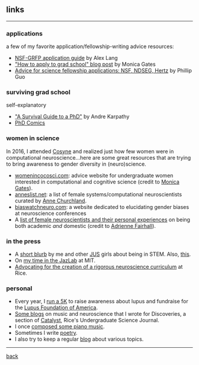 ## links
***
### applications
a few of my favorite application/fellowship-writing advice resources:
* [NSF-GRFP application guide](http://www.alexhunterlang.com/nsf-fellowship) by Alex Lang
* ["How to apply to grad school" blog post](https://monicagatesblog.wordpress.com/2016/03/14/the-phd-application-post/) by Monica Gates 
* [Advice for science fellowship applications: NSF, NDSEG, Hertz](http://www.pgbovine.net/fellowship-tips.htm) by Phillip Guo

### surviving grad school
self-explanatory
* ["A Survival Guide to a PhD"](https://karpathy.github.io/2016/09/07/phd/) by Andre Karpathy
* [PhD Comics](http://phdcomics.com/)

### women in science
In 2016, I attended [Cosyne](cosyne.org) and realized just how few women were in computational neuroscience...here are some great resources that are trying to bring awareness to gender diversity in (neuro)science.
* [womenincocosci.com](http://womenincocosci.com/): advice website for undergraduate women interested in computational and cognitive science (credit to [Monica Gates](http://monicagates.org/)).
* [anneslist.net](https://anneslist.net/): a list of female systems/computational neuroscientists curated by [Anne Churchland](http://churchlandlab.labsites.cshl.edu/).
* [biaswatchneuro.com](https://biaswatchneuro.com/): a website dedicated to elucidating gender biases at neuroscience conferences
* A [list of female neuroscientists and their personal experiences](https://fairhalllab.com/careers/how-does-she-do-it/) on being both academic _and_ domestic (credit to [Adrienne Fairhall](https://fairhalllab.com/)).

### in the press
* A [short blurb](https://www.janelia.org/you-janelia/students-and-postdocs/advice-girls-stem-our-janelia-undergraduate-scholars) by me and other [JUS](https://www.janelia.org/you-janelia/students-postdocs/undergraduate-scholars-program) girls about being in STEM. Also, [this](https://www.janelia.org/meet-2017-janelia-undergraduate-scholars).
* On [my time in the JazLab](http://www.csne-erc.org/engage-enable/post/reu-program-participants-mit-and-sdsu) at MIT.
* [Advocating for the creation of a rigorous neuroscience curriculum](http://www.ricethresher.org/article/2017/11/fac-senate-neuroscience-major-vote) at Rice.

### personal
* Every year, I [run a 5K](https://www.lupus.org/action/walk-to-end-lupus-now) to raise awareness about lupus and fundraise for the [Lupus Foundation of America](https://lupus.org/).
* [Some blogs](http://ricecatalyst.org/discoveries/?author=559ed5bfe4b0a37c3cb5967d) on music and neuroscience that I wrote for Discoveries, a section of [Catalyst](http://ricecatalyst.org/), Rice's Undergraduate Science Journal.
* I once [composed some piano music](https://soundcloud.com/lucy_lai).
* Sometimes I write [poetry](https://subcorticalsongs.wordpress.com/).
* I also try to keep a regular [blog](https://lucyblogs.wordpress.com/) about various topics.

***
[back](./)
